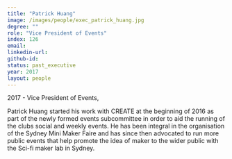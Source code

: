 ```yaml
---
title: "Patrick Huang"
image: /images/people/exec_patrick_huang.jpg
degree: ""
role: "Vice President of Events"
index: 126
email:
linkedin-url:
github-id:
status: past_executive
year: 2017
layout: people
---
```

2017 - Vice President of Events, 

Patrick Huang started his work with CREATE at the beginning of 2016 as part of the newly formed events subcommittee in order to aid the running of the clubs social and weekly events. He has been integral in the organisation of the Sydney Mini Maker Faire and has since then advocated to run more public events that help promote the idea of maker to the wider public with the Sci-fi maker lab in Sydney.

